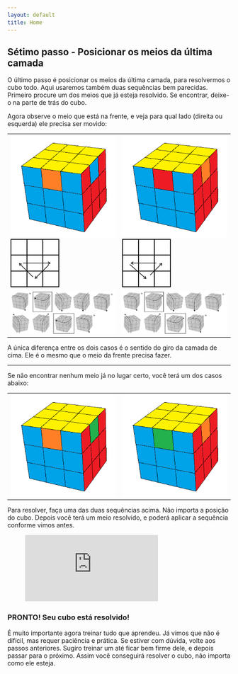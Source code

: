 ```yaml
---
layout: default
title: Home
---
```

## Sétimo passo - Posicionar os meios da última camada

O último passo é posicionar os meios da última camada, para resolvermos o cubo todo. Aqui usaremos também duas sequências bem parecidas.
Primeiro procure um dos meios que já esteja resolvido. Se encontrar, deixe-o na parte de trás do cubo.

Agora observe o meio que está na frente, e veja para qual lado (direita ou esquerda) ele precisa ser movido:

<table class="no-border">
  <tr>
    <td><img src="images/posmeios1.png" class="two-cubes"><img src="images/minerva1.png" class="two-cubes"></td>
    <td><img src="images/posmeios2.png" class="two-cubes"><img src="images/minerva2.png" class="two-cubes"></td>
  </tr>
  <tr>
    <td><img src="images/minervaU.png" class="two-cubes"></td>
    <td><img src="images/minervaU-.png" class="two-cubes"></td>
  </tr>
</table>

A única diferença entre os dois casos é o sentido do giro da camada de cima. Ele é o mesmo que o meio da frente precisa fazer.

------------------------------

Se não encontrar nenhum meio já no lugar certo, você terá um dos casos abaixo:

<table class="no-border">
  <tr>
    <td><img src="images/z.png" class="two-cubes"></td>
    <td><img src="images/h.png" class="two-cubes"></td>
  </tr>
</table>

Para resolver, faça uma das duas sequências acima. Não importa a posição do cubo. Depois você terá um meio resolvido, e poderá aplicar a sequência conforme vimos antes.

<figure class="video_container">
  <iframe src="https://www.youtube.com/embed/ur6VzGV4PtI" frameborder="0" allowfullscreen="true"> </iframe>
</figure>

### PRONTO! Seu cubo está resolvido!

É muito importante agora treinar tudo que aprendeu. Já vimos que não é difícil, mas requer paciência e prática. Se estiver com dúvida, volte aos passos anteriores. Sugiro treinar um até ficar bem firme dele, e depois passar para o próximo. Assim você conseguirá resolver o cubo, não importa como ele esteja.